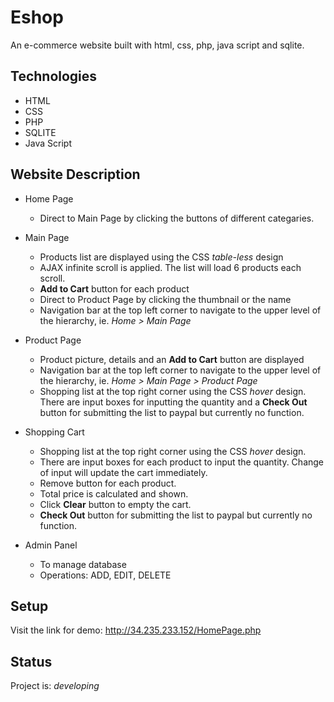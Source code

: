 # Eshop

An e-commerce website built with html, css, php, java script and sqlite.

## Technologies

- HTML
- CSS
- PHP
- SQLITE
- Java Script

## Website Description

- Home Page
	- Direct to Main Page by clicking the buttons of different categaries.
	
- Main Page
	- Products list are displayed using the CSS *table-less* design
	- AJAX infinite scroll is applied. The list will load 6 products each scroll.
	- **Add to Cart** button for each product
	- Direct to Product Page by clicking the thumbnail or the name
	- Navigation bar at the top left corner to navigate to the upper level of the hierarchy, ie. *Home > Main Page*
	
- Product Page
	- Product picture, details and an **Add to Cart** button are displayed
	- Navigation bar at the top left corner to navigate to the upper level of the hierarchy, ie. *Home > Main Page > Product Page*
	- Shopping list at the top right corner using the CSS *hover* design. There are input boxes for inputting the quantity and a **Check Out** button for submitting the list to paypal but currently no function.

- Shopping Cart
	- Shopping list at the top right corner using the CSS *hover* design. 
	- There are input boxes for each product to input the quantity. Change of input will update the cart immediately. 
	- Remove button for each product.
	- Total price is calculated and shown.
	- Click **Clear** button to empty the cart.
	- **Check Out** button for submitting the list to paypal but currently no function.

- Admin Panel
	- To manage database 
	- Operations: ADD, EDIT, DELETE

## Setup

Visit the link for demo: http://34.235.233.152/HomePage.php

## Status

Project is: *developing*
